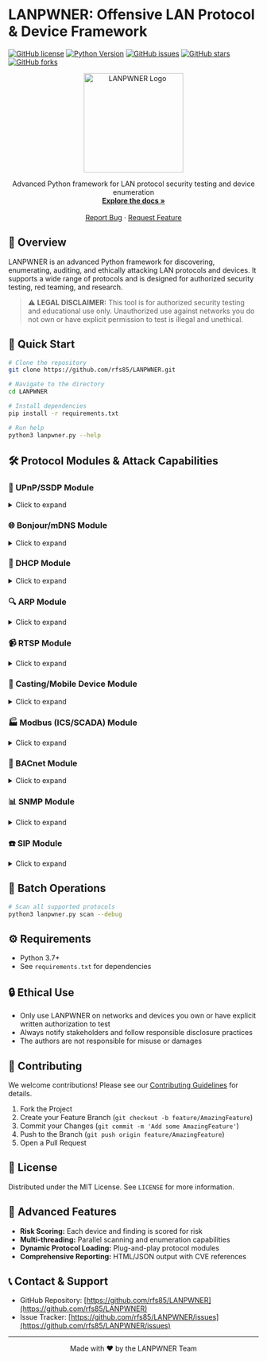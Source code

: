 # LANPWNER: Offensive LAN Protocol & Device Framework

[![GitHub license](https://img.shields.io/github/license/rfs85/LANPWNER)](https://github.com/rfs85/LANPWNER/blob/main/LICENSE)
[![Python Version](https://img.shields.io/badge/python-3.7%2B-blue)](https://www.python.org/downloads/)
[![GitHub issues](https://img.shields.io/github/issues/rfs85/LANPWNER)](https://github.com/rfs85/LANPWNER/issues)
[![GitHub stars](https://img.shields.io/github/stars/rfs85/LANPWNER)](https://github.com/rfs85/LANPWNER/stargazers)
[![GitHub forks](https://img.shields.io/github/forks/rfs85/LANPWNER)](https://github.com/rfs85/LANPWNER/network)

<div align="center">
  <a href="https://github.com/rfs85/LANPWNER">
    <img src="https://raw.githubusercontent.com/rfs85/LANPWNER/main/docs/logo.png" alt="LANPWNER Logo" width="200" height="200">
  </a>

  <p align="center">
    Advanced Python framework for LAN protocol security testing and device enumeration
    <br />
    <a href="https://github.com/rfs85/LANPWNER/wiki"><strong>Explore the docs »</strong></a>
    <br />
    <br />
    <a href="https://github.com/rfs85/LANPWNER/issues/new?template=bug_report.md">Report Bug</a>
    ·
    <a href="https://github.com/rfs85/LANPWNER/issues/new?template=feature_request.md">Request Feature</a>
  </p>
</div>

## 📖 Overview

LANPWNER is an advanced Python framework for discovering, enumerating, auditing, and ethically attacking LAN protocols and devices. It supports a wide range of protocols and is designed for authorized security testing, red teaming, and research.

> ⚠️ **LEGAL DISCLAIMER:** This tool is for authorized security testing and educational use only. Unauthorized use against networks you do not own or have explicit permission to test is illegal and unethical.

## 🚀 Quick Start

```bash
# Clone the repository
git clone https://github.com/rfs85/LANPWNER.git

# Navigate to the directory
cd LANPWNER

# Install dependencies
pip install -r requirements.txt

# Run help
python3 lanpwner.py --help
```

## 🛠️ Protocol Modules & Attack Capabilities

### 📡 UPnP/SSDP Module
<details>
<summary>Click to expand</summary>

#### Discovery & Enumeration
- Device and service discovery
- MediaRenderer and MediaServer detection
- DIAL service enumeration
- AVTransport capabilities
- IoT and Smart TV detection

#### Attacks
- Service control exploitation
- Default credential testing
- Unauthorized control attempts
- Service flooding

```bash
python3 lanpwner.py upnp --timeout 10 --debug
python3 lanpwner.py upnp --enumerate --target 192.168.1.100
```
</details>

### 🌐 Bonjour/mDNS Module
<details>
<summary>Click to expand</summary>

#### Discovery & Enumeration
- AirPlay devices (iOS)
- Chromecast devices (Android)
- DIAL protocol services
- Mobile device detection

#### Attacks
- Service hijacking
- Unauthorized broadcasting
- Session manipulation

```bash
python3 lanpwner.py bonjour --timeout 10 --debug
python3 lanpwner.py bonjour --enumerate --target 192.168.1.100
```
</details>

### 🔄 DHCP Module
<details>
<summary>Click to expand</summary>

#### Discovery & Enumeration
- DHCP server detection
- Lease information gathering
- Option enumeration

#### Attacks
- Starvation attacks
- Spoofing
- Inform flood
- Option overload
- Lease query abuse
- Decline/release flood
- Relay spoofing

```bash
python3 lanpwner.py dhcp --discover
python3 lanpwner.py dhcp --starvation --interface eth0 --count 100 --yes-i-am-authorized
```
</details>

### 🔍 ARP Module
<details>
<summary>Click to expand</summary>

#### Discovery & Enumeration
- Host discovery
- MAC vendor detection
- Network mapping

#### Attacks
- ARP spoofing
- Request/reply flooding
- Cache poisoning
- Gratuitous ARP
- Reactive poisoning
- Malformed packets
- ARP scan
- ARP storm

```bash
python3 lanpwner.py arp --discover
python3 lanpwner.py arp --spoof --interface eth0 --target-ip 192.168.1.10 --spoof-ip 192.168.1.1 --yes-i-am-authorized
```
</details>

### 📹 RTSP Module
<details>
<summary>Click to expand</summary>

#### Discovery & Enumeration
- Camera detection
- NVR discovery
- Media server identification
- Stream capability detection

#### Attacks
- Credential bruteforce
- Stream hijacking
- Denial of Service
- Unauthorized access attempts

```bash
python3 lanpwner.py rtsp --discover --timeout 10
python3 lanpwner.py rtsp --enumerate --endpoint rtsp://192.168.1.100:554
```
</details>

### 📱 Casting/Mobile Device Module
<details>
<summary>Click to expand</summary>

#### Discovery & Enumeration
- AirPlay device detection
- Chromecast discovery
- DIAL protocol scanning
- UPnP AVTransport detection

#### Attacks & Control
- Session hijacking
- Unauthorized broadcasting
- Playback manipulation
- Status monitoring

```bash
python3 lanpwner.py cast --detect-sessions --debug
python3 lanpwner.py cast --broadcast --video-url "http://example.com/video.mp4"
python3 lanpwner.py cast --hijack --target "Living Room TV" --video-url "http://example.com/video.mp4" --action play
```
</details>

### 🏭 Modbus (ICS/SCADA) Module
<details>
<summary>Click to expand</summary>

#### Discovery & Enumeration
- Device discovery
- Register enumeration
- Function code scanning

#### Attacks
- Register manipulation
- Function code abuse
- Shell injection attempts

```bash
python3 lanpwner.py modbus --discover --subnet 192.168.1.0/24
python3 lanpwner.py modbus --enumerate --ip 192.168.1.100
python3 lanpwner.py modbus --write-single-register --ip 192.168.1.100 --address 10 --value 1234 --yes-i-am-authorized
```
</details>

### 🏢 BACnet Module
<details>
<summary>Click to expand</summary>

#### Discovery & Enumeration
- Device discovery
- Object enumeration
- Property scanning

#### Attacks
- Property manipulation
- Service abuse
- Unauthorized control

```bash
python3 lanpwner.py bacnet --discover --subnet 192.168.1.0/24
python3 lanpwner.py bacnet --enumerate --ip 192.168.1.150
```
</details>

### 📊 SNMP Module
<details>
<summary>Click to expand</summary>

#### Discovery & Enumeration
- Device discovery
- Community string testing
- MIB walking

#### Attacks
- Community string bruteforce
- Write access abuse
- Information disclosure

```bash
python3 lanpwner.py snmp --discover --subnet 192.168.1.0/24
python3 lanpwner.py snmp --enumerate --ip 192.168.1.1 --community public
python3 lanpwner.py snmp --brute-force --ip 192.168.1.1
```
</details>

### ☎️ SIP Module
<details>
<summary>Click to expand</summary>

#### Discovery & Enumeration
- VoIP device detection
- User enumeration
- Extension scanning

#### Attacks
- Credential bruteforce
- Call spoofing
- Registration hijacking

```bash
python3 lanpwner.py sip --discover --subnet 192.168.1.0/24
python3 lanpwner.py sip --enumerate-users --ip 192.168.1.200
python3 lanpwner.py sip --brute-force --ip 192.168.1.200 --user admin --passlist passwords.txt
```
</details>

## 🔄 Batch Operations
```bash
# Scan all supported protocols
python3 lanpwner.py scan --debug
```

## ⚙️ Requirements
- Python 3.7+
- See `requirements.txt` for dependencies

## 🔒 Ethical Use
- Only use LANPWNER on networks and devices you own or have explicit written authorization to test
- Always notify stakeholders and follow responsible disclosure practices
- The authors are not responsible for misuse or damages

## 🤝 Contributing
We welcome contributions! Please see our [Contributing Guidelines](CONTRIBUTING.md) for details.

1. Fork the Project
2. Create your Feature Branch (`git checkout -b feature/AmazingFeature`)
3. Commit your Changes (`git commit -m 'Add some AmazingFeature'`)
4. Push to the Branch (`git push origin feature/AmazingFeature`)
5. Open a Pull Request

## 📝 License
Distributed under the MIT License. See `LICENSE` for more information.

## 🌟 Advanced Features
- **Risk Scoring:** Each device and finding is scored for risk
- **Multi-threading:** Parallel scanning and enumeration capabilities
- **Dynamic Protocol Loading:** Plug-and-play protocol modules
- **Comprehensive Reporting:** HTML/JSON output with CVE references

## 📞 Contact & Support
- GitHub Repository: [https://github.com/rfs85/LANPWNER](https://github.com/rfs85/LANPWNER)
- Issue Tracker: [https://github.com/rfs85/LANPWNER/issues](https://github.com/rfs85/LANPWNER/issues)

---
<div align="center">
Made with ❤️ by the LANPWNER Team
</div>